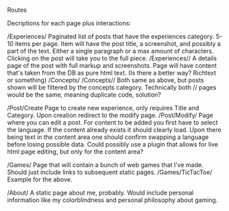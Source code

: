 ﻿Routes

Decriptions for each page plus interactions:

/Experiences/
	Paginated list of posts that have the experiences category. 5-10 items per page.
	Item will have the post title, a screenshot, and possibly a part of the text. Either a single paragraph or a max amount of characters.
	Clicking on the post will take you to the full piece.
/Experiences/<id>/
	A details page of the post with full markup and screenshots.
	Page will have content that's taken from the DB as pure html text. (Is there a better way? Richtext or something)
/Concepts/
/Concepts/<id>/
	Both same as above, but posts shown will be filtered by the concepts category.
	Technically both /<id>/ pages would be the same, meaning duplicate code, solution? 


/Post/Create
	Page to create new experience, only requires Title and Category. Upon creation redirect to the modify page.
/Post/Modify/<id>
	Page where you can edit a post. For content to be added you first have to select the language. If the content already exists it should clearly load.
	Upon there being text in the content area one should confirm swapping a language before losing possible data.
	Could possibly use a plugin that allows for live html page editing, but only for the content area?

/Games/
	Page that will contain a bunch of web games that I've made. Should just include links to subsequent static pages.
/Games/TicTacToe/
	Example for the above.

/About/
	A static page about me, probably. Would include personal information like my colorblindness and personal philosophy about gaming.
	